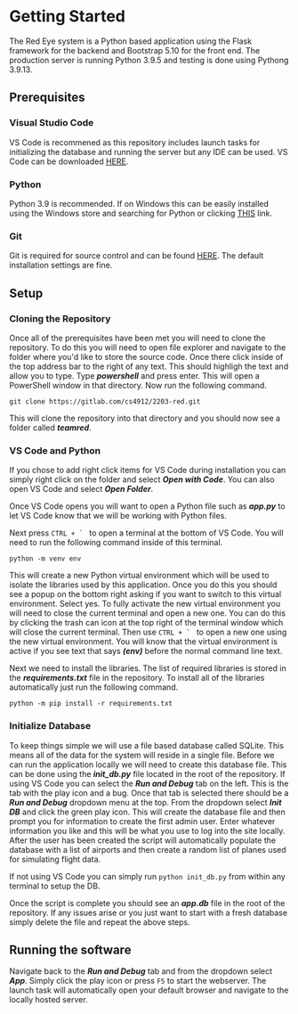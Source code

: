 # Getting Started
The Red Eye system is a Python based application using the Flask framework for the backend and Bootstrap 5.10 for the front end. The production server is running Python 3.9.5 and testing is done using Pythong 3.9.13.

## Prerequisites
### Visual Studio Code
VS Code is recommened as this repository includes launch tasks for initializing the database and running the server but any IDE can be used. VS Code can be downloaded [HERE](https://code.visualstudio.com/download).

### Python
Python 3.9 is recommended. If on Windows this can be easily installed using the Windows store and searching for Python or clicking [THIS](https://www.microsoft.com/store/productId/9P7QFQMJRFP7) link.

### Git
Git is required for source control and can be found [HERE](https://git-scm.com/downloads). The default installation settings are fine.

## Setup
### Cloning the Repository
Once all of the prerequisites have been met you will need to clone the repository. To do this you will need to open file explorer and navigate to the folder where you'd like to store the source code. Once there click inside of the top address bar to the right of any text. This should highligh the text and allow you to type. Type ***powershell*** and press enter. This will open a PowerShell window in that directory. Now run the following command.

`git clone https://gitlab.com/cs4912/2203-red.git`

This will clone the repository into that directory and you should now see a folder called ***teamred***.
### VS Code and Python
If you chose to add right click items for VS Code during installation you can simply right click on the folder and select ***Open with Code***. You can also open VS Code and select ***Open Folder***.

Once VS Code opens you will want to open a Python file such as ***app.py*** to let VS Code know that we will be working with Python files.

Next press ``CTRL + ` `` to open a terminal at the bottom of VS Code. You will need to run the following command inside of this terminal.

`python -m venv env`

This will create a new Python virtual environment which will be used to isolate the libraries used by this application. Once you do this you should see a popup on the bottom right asking if you want to switch to this virtual environment. Select yes. To fully activate the new virtual environment you will need to close the current terminal and open a new one. You can do this by clicking the trash can icon at the top right of the terminal window which will close the current terminal. Then use ``CTRL + ` `` to open a new one using the new virtual environment. You will know that the virtual environment is active if you see text that says ***(env)*** before the normal command line text. 

Next we need to install the libraries. The list of required libraries is stored in the ***requirements.txt*** file in the repository. To install all of the libraries automatically just run the following command.

`python -m pip install -r requirements.txt`

### Initialize Database
To keep things simple we will use a file based database called SQLite. This means all of the data for the system will reside in a single file. Before we can run the application locally we will need to create this database file. This can be done using the ***init_db.py*** file located in the root of the repository. If using VS Code you can select the ***Run and Debug*** tab on the left. This is the tab with the play icon and a bug. Once that tab is selected there should be a ***Run and Debug*** dropdown menu at the top. From the dropdown select ***Init DB*** and click the green play icon. This will create the database file and then prompt you for information to create the first admin user. Enter whatever information you like and this will be what you use to log into the site locally. After the user has been created the script will automatically populate the database with a list of airports and then create a random list of planes used for simulating flight data.

If not using VS Code you can simply run `python init_db.py` from within any terminal to setup the DB.

Once the script is complete you should see an ***app.db*** file in the root of the repository. If any issues arise or you just want to start with a fresh database simply delete the file and repeat the above steps.

## Running the software
Navigate back to the ***Run and Debug*** tab and from the dropdown select ***App***. Simply click the play icon or press `F5` to start the webserver. The launch task will automatically open your default browser and navigate to the locally hosted server.